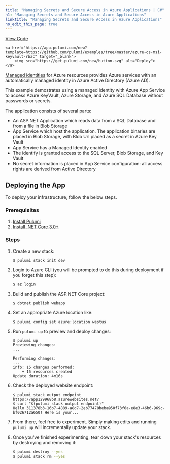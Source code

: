```yaml
---
title: "Managing Secrets and Secure Access in Azure Applications | C#"
h1: "Managing Secrets and Secure Access in Azure Applications"
linktitle: "Managing Secrets and Secure Access in Azure Applications"
no_edit_this_page: true
---
```


<!-- WARNING: this page was generated by a tool. Do not edit it by hand. -->
<!-- To change it, please see https://github.com/pulumi/docs/tree/master/tools/mktutorial. -->

<p class="mb-4 flex">
    <a class="flex flex-wrap items-center rounded text-xs text-white bg-blue-600 border-2 border-blue-600 px-2 mr-2 whitespace-no-wrap hover:text-white" style="height: 32px" href="https://github.com/pulumi/examples/tree/master/azure-cs-msi-keyvault-rbac" target="_blank">
        <span><i class="fab fa-github pr-2"></i> View Code</span>
    </a>

    <a href="https://app.pulumi.com/new?template=https://github.com/pulumi/examples/tree/master/azure-cs-msi-keyvault-rbac" target="_blank">
        <img src="https://get.pulumi.com/new/button.svg" alt="Deploy">
    </a>
</p>


[Managed identities](https://docs.microsoft.com/en-us/azure/active-directory/managed-identities-azure-resources/) for Azure resources provides Azure services with an automatically managed identity in Azure Active Directory (Azure AD).

This example demostrates using a managed identity with Azure App Service to access Azure KeyVault, Azure Storage, and Azure SQL Database without passwords or secrets.

The application consists of several parts:

- An ASP.NET Application which reads data from a SQL Database and from a file in Blob Storage
- App Service which host the application. The application binaries are placed in Blob Storage, with Blob Url placed as a secret in Azure Key Vault
- App Service has a Managed Identity enabled
- The identify is granted access to the SQL Server, Blob Storage, and Key Vault
- No secret information is placed in App Service configuration: all access rights are derived from Active Directory

## Deploying the App

To deploy your infrastructure, follow the below steps.

### Prerequisites

1. [Install Pulumi](https://www.pulumi.com/docs/get-started/install/)
2. [Install .NET Core 3.0+](https://dotnet.microsoft.com/download)

### Steps

1.  Create a new stack:

    ```
    $ pulumi stack init dev
    ```

1.  Login to Azure CLI (you will be prompted to do this during deployment if you forget this step):

    ```
    $ az login
    ```

1.  Build and publish the ASP.NET Core project:

    ```
    $ dotnet publish webapp
    ```

1. Set an appropriate Azure location like:

    ```
    $ pulumi config set azure:location westus
    ```

1.  Run `pulumi up` to preview and deploy changes:

    ```
    $ pulumi up
    Previewing changes:
    ...

    Performing changes:
    ...
    info: 15 changes performed:
        + 15 resources created
    Update duration: 4m16s
    ```

1.  Check the deployed website endpoint:

    ```
    $ pulumi stack output endpoint
    https://app129968b8.azurewebsites.net/
    $ curl "$(pulumi stack output endpoint)"
    Hello 311378b3-16b7-4889-a8d7-2eb77478beba@50f73f6a-e8e3-46b6-969c-bf026712a650! Here is your...
    ```

1. From there, feel free to experiment. Simply making edits and running `pulumi up` will incrementally update your stack.

1. Once you've finished experimenting, tear down your stack's resources by destroying and removing it:

    ```bash
    $ pulumi destroy --yes
    $ pulumi stack rm --yes
    ```

